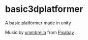 # basic3dplatformer
A basic platformer made in unity

Music by <a href="https://pixabay.com/users/ummbrella-26083253/?utm_source=link-attribution&amp;utm_medium=referral&amp;utm_campaign=music&amp;utm_content=84075">ummbrella</a> from <a href="https://pixabay.com/music//?utm_source=link-attribution&amp;utm_medium=referral&amp;utm_campaign=music&amp;utm_content=84075">Pixabay</a>
